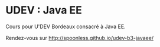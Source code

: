 UDEV : Java EE
==============

Cours pour U'DEV Bordeaux consacré à Java EE.

Rendez-vous sur http://spoonless.github.io/udev-b3-javaee/
